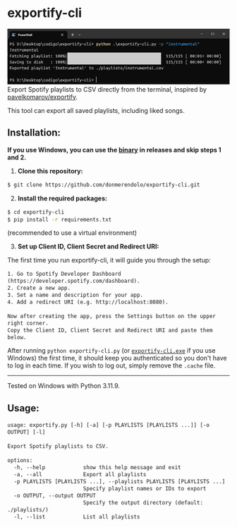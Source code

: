 # exportify-cli
![](image.png?raw=true "exportify-cli") \
Export Spotify playlists to CSV directly from the terminal, inspired by [pavelkomarov/exportify](https://github.com/pavelkomarov/exportify).

This tool can export all saved playlists, including liked songs.

## Installation:
**If you use Windows, you can use the [binary](https://github.com/donmerendolo/exportify-cli/releases/latest/download/exportify-cli.exe) in releases and skip steps 1 and 2.**
1. **Clone this repository:**
```bash
$ git clone https://github.com/donmerendolo/exportify-cli.git
```

2. **Install the required packages:**
```bash
$ cd exportify-cli
$ pip install -r requirements.txt
```
(recommended to use a virtual environment)
  
3. **Set up Client ID, Client Secret and Redirect URI:**

The first time you run exportify-cli, it will guide you through the setup:
```
1. Go to Spotify Developer Dashboard (https://developer.spotify.com/dashboard).
2. Create a new app.
3. Set a name and description for your app.
4. Add a redirect URI (e.g. http://localhost:8080).

Now after creating the app, press the Settings button on the upper right corner.
Copy the Client ID, Client Secret and Redirect URI and paste them below.
```

After running `python exportify-cli.py` (or [`exportify-cli.exe`](https://github.com/donmerendolo/exportify-cli/releases/latest/download/exportify-cli.exe) if you use Windows) the first time, it should keep you authenticated so you don't have to log in each time. If you wish to log out, simply remove the `.cache` file.

---

Tested on Windows with Python 3.11.9.

## Usage:
```
usage: exportify.py [-h] [-a] [-p PLAYLISTS [PLAYLISTS ...]] [-o OUTPUT] [-l]

Export Spotify playlists to CSV.

options:
  -h, --help            show this help message and exit
  -a, --all             Export all playlists
  -p PLAYLISTS [PLAYLISTS ...], --playlists PLAYLISTS [PLAYLISTS ...]
                        Specify playlist names or IDs to export
  -o OUTPUT, --output OUTPUT
                        Specify the output directory (default: ./playlists/)
  -l, --list            List all playlists
```
